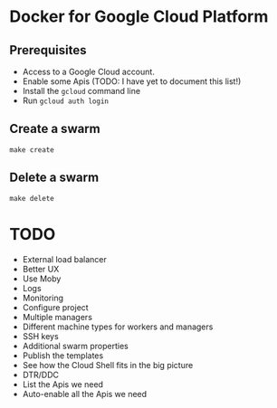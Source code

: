 # Docker for Google Cloud Platform

## Prerequisites

- Access to a Google Cloud account.
- Enable some Apis (TODO: I have yet to document this list!)
- Install the `gcloud` command line
- Run `gcloud auth login`

## Create a swarm

```
make create
```

## Delete a swarm

```
make delete
```

# TODO

 + External load balancer
 + Better UX
 + Use Moby
 + Logs
 + Monitoring
 + Configure project
 + Multiple managers
 + Different machine types for workers and managers
 + SSH keys
 + Additional swarm properties
 + Publish the templates
 + See how the Cloud Shell fits in the big picture
 + DTR/DDC
 + List the Apis we need
 + Auto-enable all the Apis we need
